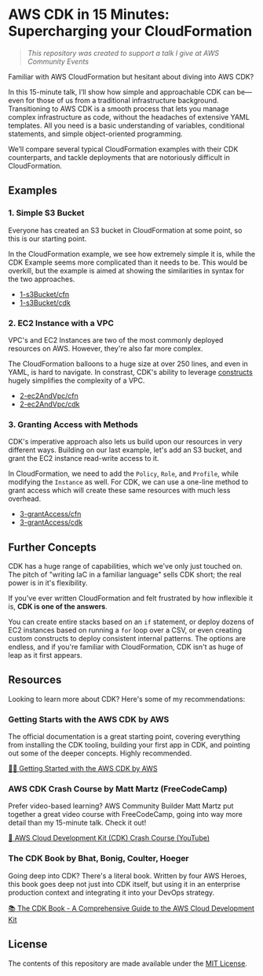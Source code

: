 # AWS CDK in 15 Minutes: Supercharging your CloudFormation

> *This repository was created to support a talk I give at AWS Community Events*

Familiar with AWS CloudFormation but hesitant about diving into AWS CDK? 

In this 15-minute talk, I’ll show how simple and approachable CDK can be—even for those of us from a traditional infrastructure background. Transitioning to AWS CDK is a smooth process that lets you manage complex infrastructure as code, without the headaches of extensive YAML templates. All you need is a basic understanding of variables, conditional statements, and simple object-oriented programming.

We’ll compare several typical CloudFormation examples with their CDK counterparts, and tackle deployments that are notoriously difficult in CloudFormation.

## Examples

### 1. Simple S3 Bucket

Everyone has created an S3 bucket in CloudFormation at some point, so this is our starting point.

In the CloudFormation example, we see how extremely simple it is, while the CDK Example seems more complicated than it needs to be. This would be overkill, but the example is aimed at showing the similarities in syntax for the two approaches.

* [1-s3Bucket/cfn](1-s3Bucket/cfn/s3Bucket.yml)
* [1-s3Bucket/cdk](1-s3Bucket/cdk/lib/s3_bucket-stack.ts)

### 2. EC2 Instance with a VPC

VPC's and EC2 Instances are two of the most commonly deployed resources on AWS. However, they're also far more complex.

The CloudFormation balloons to a huge size at over 250 lines, and even in YAML, is hard to navigate. In constrast, CDK's ability to leverage [constructs](https://docs.aws.amazon.com/cdk/v2/guide/constructs.html) hugely simplifies the complexity of a VPC.

* [2-ec2AndVpc/cfn](2-ec2AndVpc/cfn/ec2AndVpc.yml)
* [2-ec2AndVpc/cdk](2-ec2AndVpc/cdk/lib/ec2_and_vpc-stack.ts)

### 3. Granting Access with Methods

CDK's imperative approach also lets us build upon our resources in very different ways. Building on our last example, let's add an S3 bucket, and grant the EC2 instance read-write access to it.

In CloudFormation, we need to add the `Policy`, `Role`, and `Profile`, while modifying the `Instance` as well. For CDK, we can use a one-line method to grant access which will create these same resources with much less overhead.

* [3-grantAccess/cfn](3-grantAccess/cfn/ec2AndVpcWithS3.yml)
* [3-grantAccess/cdk](3-grantAccess/cdk/lib/ec2_and_vpc_with_s3-stack.ts)

## Further Concepts

CDK has a huge range of capabilities, which we've only just touched on. The pitch of "writing IaC in a familiar language" sells CDK short; the real power is in it's flexibility.

If you've ever written CloudFormation and felt frustrated by how inflexible it is, **CDK is one of the answers**.

You can create entire stacks based on an `if` statement, or deploy dozens of EC2 instances based on running a `for` loop over a CSV, or even creating custom constructs to deploy consistent internal patterns. The options are endless, and if you're familiar with CloudFormation, CDK isn't as huge of leap as it first appears.

## Resources

Looking to learn more about CDK? Here's some of my recommendations:

### Getting Starts with the AWS CDK by AWS

The official documentation is a great starting point, covering everything from installing the CDK tooling, building your first app in CDK, and pointing out some of the deeper concepts. Highly recommended.

[🧑‍💻 Getting Started with the AWS CDK by AWS](https://docs.aws.amazon.com/cdk/v2/guide/getting_started.html)

### AWS CDK Crash Course by Matt Martz (FreeCodeCamp)

Prefer video-based learning? AWS Community Builder Matt Martz put together a great video course with FreeCodeCamp, going into way more detail than my 15-minute talk. Check it out!

[🎥 AWS Cloud Development Kit (CDK) Crash Course (YouTube)](https://www.youtube.com/watch?v=T-H4nJQyMig)

### The CDK Book by Bhat, Bonig, Coulter, Hoeger

Going deep into CDK? There's a literal book. Written by four AWS Heroes, this book goes deep not just into CDK itself, but using it in an enterprise production context and integrating it into your DevOps strategy.

[📚 The CDK Book - A Comprehensive Guide to the AWS Cloud Development Kit](https://thecdkbook.com/)

## License

The contents of this repository are made available under the [MIT License](LICENSE).
